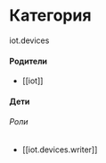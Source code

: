 # Категория

iot.devices


#### Родители

- [[iot]]


#### Дети

###### Роли
- [[iot.devices.writer]]
